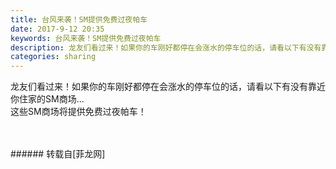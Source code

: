 ```yaml
---
title: 台风来袭！SM提供免费过夜帕车
date: 2017-9-12 20:35
keywords: 台风来袭！SM提供免费过夜帕车
description: 龙友们看过来！如果你的车刚好都停在会涨水的停车位的话，请看以下有没有靠近你住家的SM商场...这些SM商场将提供免费过夜帕车！
categories: sharing
---
```

<td class="t_f" id="postmessage_881650">

龙友们看过来！如果你的车刚好都停在会涨水的停车位的话，请看以下有没有靠近你住家的SM商场...<br/>
这些SM商场将提供免费过夜帕车！<br/>
<br/>
<img alt="" border="0" class="zoom" data-cf-modified-1b146cc240ff529aa28d64de-="" file="http://www.flw.ph/data/appbyme/upload/image/201709/12/5mOesU1oXs0p.jpg" id="aimg_VLyNM" lazyloadthumb="1" onclick="" onmouseover="" src="http://www.flw.ph/data/appbyme/upload/image/201709/12/5mOesU1oXs0p.jpg"/><br/>
<br/>
</td>
###### 转载自[菲龙网]